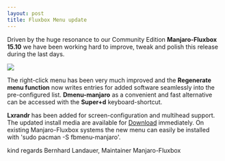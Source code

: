 ```yaml
---
layout: post
title: Fluxbox Menu update
---
```

 
Driven by the huge resonance to our Community Edition **Manjaro-Fluxbox 15.10** we have been working hard to improve, tweak and polish this release during the last days.

<img src="https://manjaro.github.io/images/fluxbox-menus.jpg">

The right-click menu has been very much improved and the **Regenerate menu function** now writes entries for added software seamlessly into the pre-configured list.
**Dmenu-manjaro** as a convenient and fast alternative can be accessed with the **Super+d** keyboard-shortcut.

**Lxrandr** has been added for screen-configuration and multihead support.
The updated install media are available for [Download](https://sourceforge.net/projects/manjaro-fluxbox/files/manjaro-fluxbox-15.10/) immediately.
On existing Manjaro-Fluxbox systems the new menu can easily be installed with 'sudo pacman -S fbmenu-manjaro'.

kind regards
Bernhard Landauer, Maintainer Manjaro-Fluxbox
